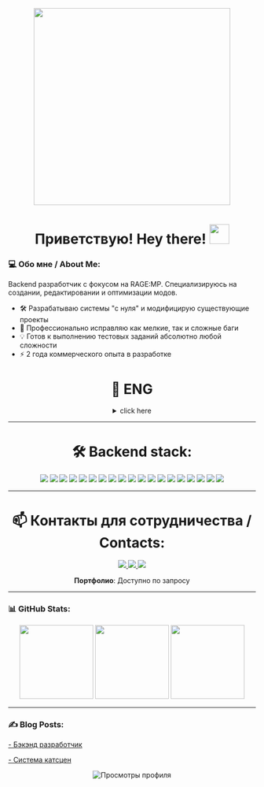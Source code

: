 
<div align="center">
<img src="https://i.pinimg.com/736x/83/24/68/832468b1edfa0d8318370c9308282d82.jpg" width="400"/>
</div>


<h1 align="center">
  Приветствую! Hey there! 
  <img src="https://media.giphy.com/media/hvRJCLFzcasrR4ia7z/giphy.gif" width="40"/>
</h1>



### 💻 Обо мне / About Me:

Backend разработчик с фокусом на RAGE:MP. Специализируюсь на создании, редактировании и оптимизации модов.

- 🛠️ Разрабатываю системы "с нуля" и модифицирую существующие проекты
- 🐛 Профессионально исправляю как мелкие, так и сложные баги
- 💡 Готов к выполнению тестовых заданий абсолютно любой сложности
- ⚡ 2 года коммерческого опыта в разработке


<h1 align="center">
  📁 ENG 
</h1>

<details>
  <summary align="center">click here</summary>
  Backend developer with a focus on RAGE:MP. Specializes in creating, editing and optimizing mods.
  
  - 🛠️ I develop systems from scratch and modify existing projects
  - 🐛 I professionally fix both minor and complex bugs
  - 💡 I am ready to perform test tasks of absolutely any complexity
  - ⚡ 2 years of commercial experience in development
</details>

---
<h1 align="center">
  🛠️ Backend stack: 
</h1>

<div align="center">
  <img src="https://img.shields.io/badge/JavaScript-F7DF1E?style=for-the-badge&logo=javascript&logoColor=black"/>
  <img src="https://img.shields.io/badge/TypeScript-3178C6?style=for-the-badge&logo=typescript&logoColor=white"/>
  <img src="https://img.shields.io/badge/HTML5-E34F26?style=for-the-badge&logo=html5&logoColor=white"/>
  <img src="https://img.shields.io/badge/CSS3-1572B6?style=for-the-badge&logo=css3&logoColor=white"/>
  <img src="https://img.shields.io/badge/Sass-CC6699?style=for-the-badge&logo=sass&logoColor=white"/>
  <img src="https://img.shields.io/badge/SCSS-CD6799?style=for-the-badge&logo=sass&logoColor=white"/>
  <img src="https://img.shields.io/badge/Vue.js-4FC08D?style=for-the-badge&logo=vuedotjs&logoColor=white"/>
  <img src="https://img.shields.io/badge/Svelte-FF3E00?style=for-the-badge&logo=svelte&logoColor=white"/>
  <img src="https://img.shields.io/badge/Node.js-339933?style=for-the-badge&logo=nodedotjs&logoColor=white"/>
  <img src="https://img.shields.io/badge/Express.js-000000?style=for-the-badge&logo=express&logoColor=white"/>
  <img src="https://img.shields.io/badge/Webpack-8DD6F9?style=for-the-badge&logo=webpack&logoColor=black"/>
  <img src="https://img.shields.io/badge/MongoDB-47A248?style=for-the-badge&logo=mongodb&logoColor=white"/>
  <img src="https://img.shields.io/badge/MySQL-4479A1?style=for-the-badge&logo=mysql&logoColor=white"/>
  <img src="https://img.shields.io/badge/GIT-4479A1?style=for-the-badge&logo=git&logoColor=white"/>
  <img src="https://img.shields.io/badge/MariaDB-003545?style=for-the-badge&logo=mariadb&logoColor=white"/>
  <img src="https://img.shields.io/badge/Sequelize-52B0E7?style=for-the-badge&logo=sequelize&logoColor=black"/>
  <img src="https://img.shields.io/badge/RAGE%20MP-FF0000?style=for-the-badge&logo=rage&logoColor=white"/>
  <img src="https://img.shields.io/badge/FiveM-A232A8?style=for-the-badge&logo=fivem&logoColor=white"/>
  <img src="https://img.shields.io/badge/alt:V-168F14?style=for-the-badge&logo=altv&logoColor=white"/>

<!--   <img src="https://img.shields.io/badge/Node.js-339933?style=for-the-badge&logo=nodedotjs&logoColor=white"/>
  <img src="https://img.shields.io/badge/JavaScript-F7DF1E?style=for-the-badge&logo=javascript&logoColor=black"/>
  <img src="https://img.shields.io/badge/express.js-%23404d59.svg?style=for-the-badge&logo=express&logoColor=%2361DAFB"/>
  <img src="https://img.shields.io/badge/MongoDB-%234ea94b.svg?style=for-the-badge&logo=mongodb&logoColor=white"/>
  <img src="https://img.shields.io/badge/MariaDB-003545?style=for-the-badge&logo=mariadb&logoColor=white"/>
  <img src="https://img.shields.io/badge/VUE-003545?style=for-the-badge&logo=vue&logoColor=green"/>
  <img src="https://img.shields.io/badge/webpack-003545?style=for-the-badge&logo=webpack&logoColor=yellow"/>
  <img src="https://img.shields.io/badge/typescript-%23007ACC.svg?style=for-the-badge&logo=typescript&logoColor=white"/>
  <img src="https://img.shields.io/badge/MySQL-4479A1?style=for-the-badge&logo=mysql&logoColor=white"/>
  <img src="https://img.shields.io/badge/Sequelize-52B0E7?style=for-the-badge&logo=sequelize&logoColor=white"/>
  <img src="https://img.shields.io/badge/RAGE:MP API-FF0000?style=for-the-badge"/>
  <img src="https://img.shields.io/badge/FIVEM API-a232a8?style=for-the-badge"/>
  <img src="https://img.shields.io/badge/alt:V API-168f14?style=for-the-badge"/> -->
</div>

---

<h1 align="center">
  📫 Контакты для сотрудничества / Contacts:
</h1>

  <div align="center">
    <a href="https://ragemp.pro/members/shark.25817/">
      <img src="https://img.shields.io/badge/RAGE:MP Forum-FF0000?style=for-the-badge&logo=gamejolt&logoColor=white"/>
    </a>
    <a href="https://t.me/whya144">
      <img src="https://img.shields.io/badge/Telegram-2CA5E0?style=for-the-badge&logo=telegram&logoColor=white"/>
    </a>
    <a href="">
      <img src="https://img.shields.io/badge/shark4jk-7289DA?style=for-the-badge&logo=discord&logoColor=white"/>
    </a>

 **Портфолио**: Доступно по запросу
    
  </div>

---

### 📊 GitHub Stats:
<div align="center">
  <img src="https://github-readme-stats.vercel.app/api?username=shark4jk&theme=slateorange&hide_border=false&include_all_commits=true&count_private=false" height="150" alt=""/>
  <img src="https://github-readme-streak-stats.herokuapp.com/?user=shark4jk&theme=slateorange&hide_border=false" height="150" alt=""/>
  <img src="https://github-readme-stats.vercel.app/api/top-langs/?username=shark4jk&theme=slateorange&hide_border=false&include_all_commits=true&count_private=false&layout=compact" height="150" alt=""/>
</div>

---

### :writing_hand: Blog Posts:


<p>
  <a href="https://ragemp.pro/threads/backend-razrabotchik-js.11338/">
    - Бэкэнд разработчик
  </a>
</p>

<p>
  <a href="https://ragemp.pro/threads/prodam-sistema-vosproizvedenija-katscen-js.10738/page-2#post-88618/">
    - Система катсцен
  </a>
</p>


<p align="center">
  <img src="https://komarev.com/ghpvc/?username=shark4jk&style=flat-square&color=blue" alt="Просмотры профиля"/>
</p>
